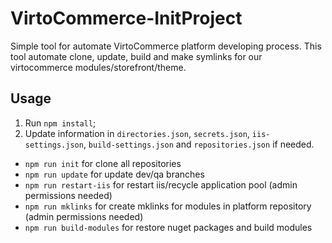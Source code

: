 # VirtoCommerce-InitProject
Simple tool for automate VirtoCommerce platform developing process. This tool automate clone, update, build and make symlinks for our virtocommerce modules/storefront/theme.

## Usage
1. Run `npm install`;
2. Update information in `directories.json`, `secrets.json`, `iis-settings.json`, `build-settings.json` and `repositories.json` if needed.
   
* `npm run init` for clone all repositories
* `npm run update` for update dev/qa branches 
* `npm run restart-iis` for restart iis/recycle application pool (admin permissions needed)
* `npm run mklinks` for create mklinks for modules in platform repository (admin permissions needed)
* `npm run build-modules` for restore nuget packages and build modules
